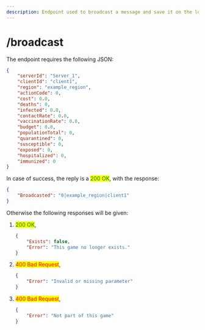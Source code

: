 ```yaml
---
description: Endpoint used to broadcast a message and save it on the log table
---
```


# /broadcast

The endpoint requires the following JSON:

```json
{
    "serverId": "Server_1",
    "clientId": "client1",
    "region": "example_region",
    "actionCode": 0,
    "cost": 0.0,
    "deaths": 0,
    "infected": 0.0,
    "contactRate": 0.0,
    "vaccinationRate": 0.0,
    "budget": 0.0,
    "populationTotal": 0,
    "quarantined": 0,
    "susceptible": 0,
    "exposed": 0,
    "hospitalized": 0,
    "immunized": 0
}
```

In case of success, the reply is a <mark style="color:green;">200 OK</mark>, with the response:

```json
{
    "Broadcasted": "0|example_region|client1"
}
```

Otherwise the following responses will be given:

1.  <mark style="color:green;">200 OK</mark>,

    ```json
    {
        "Exists": false,
        "Error": "This game no longer exists."
    }
    ```
2.  <mark style="color:red;">400 Bad Request</mark>,

    ```json
    {
        "Error": "Invalid or missing parameter"
    }
    ```
3.  <mark style="color:red;">400 Bad Request</mark>,

    ```json
    {
        "Error": "Not part of this game"
    }
    ```
